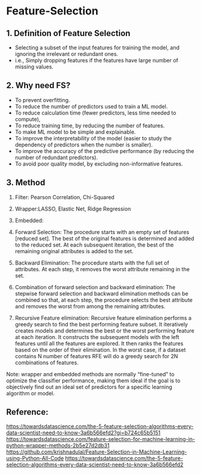 # Feature-Selection

## 1. Definition of Feature Selection
- Selecting a subset of the input features for training the model, and ignoring the irrelevant or redundant ones. 
- i.e., Simply dropping features if the features have large number of missing values.

## 2. Why need FS?
- To prevent overfitting.
- To reduce the number of predictors used to train a ML model. 
- To reduce calculation time (fewer predictors, less time needed to compute),
- To reduce training time, by reducing the number of features.
- To make ML model to be simple and explainable.
- To improve the interpretability of the model (easier to study the dependency of predictors when the number is smaller).
- To improve the accuracy of the predictive performance (by reducing the number of redundant predictors).
- To avoid poor quality model, by excluding non-informative features.

## 3. Method
1. Filter: Pearson Correlation, Chi-Squared

2. Wrapper:LASSO, Elastic Net, Ridge Regression

3. Embedded: 
  1. Forward Selection: The procedure starts with an empty set of features [reduced set]. The best of the original features is determined and added to the reduced set. At each subsequent iteration, the best of the remaining original attributes is added to the set.
  2. Backward Elimination: The procedure starts with the full set of attributes. At each step, it removes the worst attribute remaining in the set.
  3. Combination of forward selection and backward elimination: The stepwise forward selection and backward elimination methods can be combined so that, at each step, the procedure selects the best attribute and removes the worst from among the remaining attributes.
  4. Recursive Feature elimination: Recursive feature elimination performs a greedy search to find the best performing feature subset. It iteratively creates models and determines the best or the worst performing feature at each iteration. It constructs the subsequent models with the left features until all the features are explored. It then ranks the features based on the order of their elimination. In the worst case, if a dataset contains N number of features RFE will do a greedy search for 2N combinations of features.

Note: wrapper and embedded methods are normally “fine-tuned” to optimize the classifier performance, making them ideal if the goal is to objectively find out an ideal set of predictors for a specific learning algorithm or model.

## Reference:
https://towardsdatascience.com/the-5-feature-selection-algorithms-every-data-scientist-need-to-know-3a6b566efd2?gi=b724c65b5151
https://towardsdatascience.com/feature-selection-for-machine-learning-in-python-wrapper-methods-2b5e27d2db31
https://github.com/krishnadulal/Feature-Selection-in-Machine-Learning-using-Python-All-Code
https://towardsdatascience.com/the-5-feature-selection-algorithms-every-data-scientist-need-to-know-3a6b566efd2
